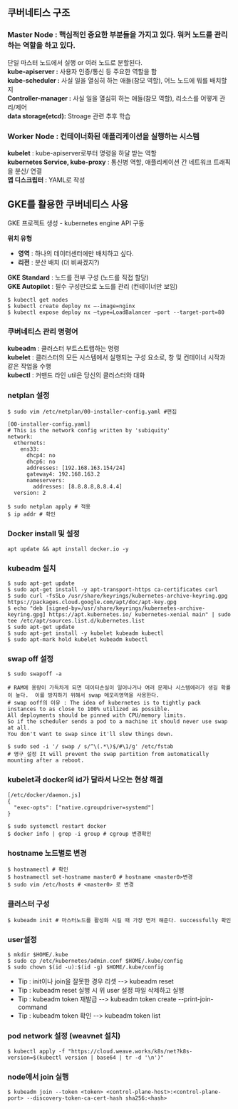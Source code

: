 
## 쿠버네티스 구조
### Master Node : 핵심적인 중요한 부분들을 가지고 있다. 워커 노드를 관리 하는 역할을 하고 있다.
단일 마스터 노드에서 실행 or 여러 노드로 분할된다.  
**kube-apiserver :** 사용자 인증/통신 등 주요한 역할을 함  
**kube-scheduler :** 사실 일을 열심히 하는 애들(참모 역할), 어느 노드에 뭐를 배치할지  
**Controller-manager :** 사실 일을 열심히 하는 애들(참모 역할), 리소스를 어떻게 관리/제어  
**data storage(etcd):** Stroage 관련 추후 학습
### Worker Node : 컨테이너화된 애플리케이션을 실행하는 시스템 
**kubelet** : kube-apiserver로부터 명령을 하달 받는 역할  
**kubernetes Service, kube-proxy** : 통신병 역할, 애플리케이션 간 네트워크 트래픽을 분산/ 연결  
**앱 디스크립터** : YAML로 작성  

## GKE를 활용한 쿠버네티스 사용
GKE 프로젝트 생성 - kubernetes engine API 구동  

**위치 유형**
 - **영역** : 하나의 데이터센터에만 배치하고 싶다.  
 - **리전** : 분산 배치 (더 비싸겠지?)
  
**GKE Standard** : 노드를 전부 구성 (노드를 직접 할당)  
**GKE Autopilot** : 필수 구성만으로 노드를 관리 (컨테이너만 보임)  

```
$ kubectl get nodes
$ kubectl create deploy nx –-image=nginx
$ kubectl expose deploy nx –type=LoadBalancer –port --target-port=80
```
### 쿠버네티스 관리 명령어
**kubeadm** : 클러스터 부트스트랩하는 명령  
**kubelet** : 클러스터의 모든 시스템에서 실행되는 구성 요소로, 창 및 컨테이너 시작과 같은 작업을 수행  
**kubectl** : 커맨드 라인 util은 당신의 클러스터와 대화


### netplan  설정
```
$ sudo vim /etc/netplan/00-installer-config.yaml #편집
```
```
[00-installer-config.yaml]
# This is the network config written by 'subiquity'
network:
  ethernets:
    ens33:
      dhcp4: no
      dhcp6: no
      addresses: [192.168.163.154/24]
      gateway4: 192.168.163.2
      nameservers:
        addresses: [8.8.8.8,8.8.4.4]
  version: 2
```
```
$ sudo netplan apply # 적용
$ ip addr # 확인
```

### Docker install 및 설정
```
apt update && apt install docker.io -y
```

### kubeadm 설치
```
$ sudo apt-get update
$ sudo apt-get install -y apt-transport-https ca-certificates curl
$ sudo curl -fsSLo /usr/share/keyrings/kubernetes-archive-keyring.gpg https://packages.cloud.google.com/apt/doc/apt-key.gpg
$ echo "deb [signed-by=/usr/share/keyrings/kubernetes-archive-keyring.gpg] https://apt.kubernetes.io/ kubernetes-xenial main" | sudo tee /etc/apt/sources.list.d/kubernetes.list
$ sudo apt-get update
$ sudo apt-get install -y kubelet kubeadm kubectl
$ sudo apt-mark hold kubelet kubeadm kubectl
```

### swap off 설정
```
$ sudo swapoff -a 

# RAM에 용량이 가득차게 되면 데이터손실이 일어나거나 여러 문제나 시스템에러가 생길 확률이 높다.  이를 방지하기 위해서 swap 메모리영역을 사용한다.
# swap ooff의 이유 : The idea of kubernetes is to tightly pack instances to as close to 100% utilized as possible.  
All deployments should be pinned with CPU/memory limits.  
So if the scheduler sends a pod to a machine it should never use swap at all.  
You don't want to swap since it'll slow things down.

$ sudo sed -i '/ swap / s/^\(.*\)$/#\1/g' /etc/fstab   
# 영구 설정 It will prevent the swap partition from automatically mounting after a reboot.
```

### kubelet과 docker의 id가 달라서 나오는 현상 해결

```
[/etc/docker/daemon.js]
{
  "exec-opts": ["native.cgroupdriver=systemd"]
}
```
```
$ sudo systemctl restart docker
$ docker info | grep -i group # cgroup 변경확인
```
### hostname 노드별로 변경
```
$ hostnamectl # 확인
$ hostnamectl set-hostname master0 # hostname <master0>변경
$ sudo vim /etc/hosts # <master0> 로 변경
```

### 클러스터 구성
```
$ kubeadm init # 마스터노드를 활성화 시킬 때 가장 먼저 해준다. successfully 확인
```

### user설정
```
$ mkdir $HOME/.kube 
$ sudo cp /etc/kubernetes/admin.conf $HOME/.kube/config
$ sudo chown $(id -u):$(id -g) $HOME/.kube/config
```
* Tip : init이나 join을 잘못한 경우 리셋 --> kubeadm reset  
* Tip : kubeadm reset 실행 시 위 user 설정 파일 삭제하고 실행  
* Tip : kubeadm token 재발급 --> kubeadm token create --print-join-command
* Tip : kubeadm token 확인 --> kubeadm token list  



### pod network 설정 (weavnet 설치)
```
$ kubectl apply -f "https://cloud.weave.works/k8s/net?k8s-version=$(kubectl version | base64 | tr -d '\n')"
```

### node에서 join 실행
```
$ kubeadm join --token <token> <control-plane-host>:<control-plane-port> --discovery-token-ca-cert-hash sha256:<hash>
```




